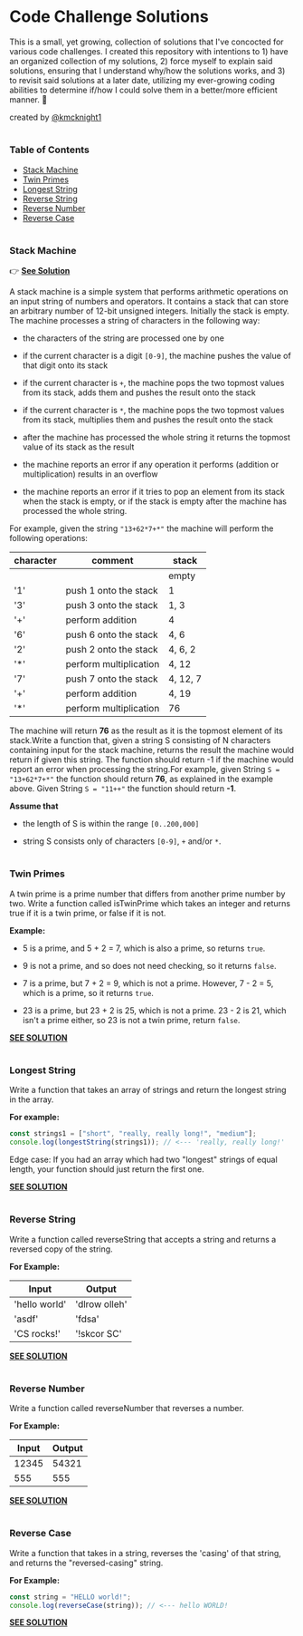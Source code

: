 # Code Challenge Solutions

This is a small, yet growing, collection of solutions that I've concocted for various code challenges. I created this repository with intentions to 1) have an organized collection of my solutions, 2) force myself to explain said solutions, ensuring that I understand why/how the solutions works, and 3) to revisit said solutions at a later date, utilizing my ever-growing coding abilities to determine if/how I could solve them in a better/more efficient manner. :dancer:

created by [@kmcknight1](https://github.com/kmcknight1)

#

### Table of Contents

- [Stack Machine](#stack-machine)
- [Twin Primes](#twin-primes)
- [Longest String](#longest-string)
- [Reverse String](#reverse-string)
- [Reverse Number](#reverse-number)
- [Reverse Case](#reverse-case)

#

### Stack Machine

:point_right: [**See Solution**](https://github.com/kmcknight1/ChallengeSolutions/blob/master/My%20Solutions/stackMachine.js)

A stack machine is a simple system that performs arithmetic operations on an input string of numbers and operators. It contains a stack that can store an arbitrary number of 12-bit unsigned integers. Initially the stack is empty. The machine processes a string of characters in the following way:

- the characters of the string are processed one by one

- if the current character is a digit `[0-9]`, the machine pushes the value of that digit onto its stack

- if the current character is `+`, the machine pops the two topmost values from its stack, adds them and pushes the result onto the stack

- if the current character is `*`, the machine pops the two topmost values from its stack, multiplies them and pushes the result onto the stack

- after the machine has processed the whole string it returns the topmost value of its stack as the result

- the machine reports an error if any operation it performs (addition or multiplication) results in an overflow

- the machine reports an error if it tries to pop an element from its stack when the stack is empty, or if the stack is empty after the machine has processed the whole string.

For example, given the string `"13+62*7+*"` the machine will perform the following operations:

| character | comment                | stack    |
| --------- | ---------------------- | -------- |
|           |                        | empty    |
| '1'       | push 1 onto the stack  | 1        |
| '3'       | push 3 onto the stack  | 1, 3     |
| '+'       | perform addition       | 4        |
| '6'       | push 6 onto the stack  | 4, 6     |
| '2'       | push 2 onto the stack  | 4, 6, 2  |
| '\*'      | perform multiplication | 4, 12    |
| '7'       | push 7 onto the stack  | 4, 12, 7 |
| '+'       | perform addition       | 4, 19    |
| '\*'      | perform multiplication | 76       |

The machine will return **76** as the result as it is the topmost element of its stack.Write a function that, given a string S consisting of N characters containing input for the stack machine, returns the result the machine would return if given this string. The function should return -1 if the machine would report an error when processing the string.For example, given String `S = "13+62*7+*"` the function should return **76**, as explained in the example above. Given String `S = "11++"` the function should return **-1**.

**Assume that**

- the length of S is within the range `[0..200,000]`

- string S consists only of characters `[0-9]`, `+` and/or `*`.

#

### Twin Primes

A twin prime is a prime number that differs from another prime number by two. Write a function called isTwinPrime which takes an integer and returns true if it is a twin prime, or false if it is not.

**Example:**

- 5 is a prime, and 5 + 2 = 7, which is also a prime, so returns `true`.

- 9 is not a prime, and so does not need checking, so it returns `false`.

- 7 is a prime, but 7 + 2 = 9, which is not a prime. However, 7 - 2 = 5, which is a prime, so it returns `true`.

- 23 is a prime, but 23 + 2 is 25, which is not a prime. 23 - 2 is 21, which isn't a prime either, so 23 is not a twin prime, return `false`.

[**SEE SOLUTION**](https://github.com/kmcknight1/ChallengeSolutions/blob/master/My%20Solutions/twinPrimes.js)

#

### Longest String

Write a function that takes an array of strings and return the longest string in the array.

**For example:**

```javascript
const strings1 = ["short", "really, really long!", "medium"];
console.log(longestString(strings1)); // <--- 'really, really long!'
```

Edge case: If you had an array which had two "longest" strings of equal length, your function should just return the first one.

[**SEE SOLUTION**](https://github.com/kmcknight1/ChallengeSolutions/blob/master/My%20Solutions/longestString.js)

#

### Reverse String

Write a function called reverseString that accepts a string and returns a reversed copy of the string.

**For Example:**

| Input         | Output        |
| ------------- | ------------- |
| 'hello world' | 'dlrow olleh' |
| 'asdf'        | 'fdsa'        |
| 'CS rocks!'   | '!skcor SC'   |

[**SEE SOLUTION**](https://github.com/kmcknight1/ChallengeSolutions/blob/master/My%20Solutions/reverseString.js)

#

### Reverse Number

Write a function called reverseNumber that reverses a number.

**For Example:**

| Input | Output |
| ----- | ------ |
| 12345 | 54321  |
| 555   | 555    |

[**SEE SOLUTION**](https://github.com/kmcknight1/ChallengeSolutions/blob/master/My%20Solutions/reverseNumber.js)

#

### Reverse Case

Write a function that takes in a string, reverses the 'casing' of that string, and returns the "reversed-casing" string.

**For Example:**

```javascript
const string = "HELLO world!";
console.log(reverseCase(string)); // <--- hello WORLD!
```

[**SEE SOLUTION**](https://github.com/kmcknight1/ChallengeSolutions/blob/master/My%20Solutions/reverseCase.js)

